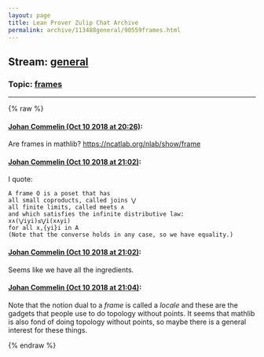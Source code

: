 ```yaml
---
layout: page
title: Lean Prover Zulip Chat Archive 
permalink: archive/113488general/90559frames.html
---
```


## Stream: [general](index.html)
### Topic: [frames](90559frames.html)

---


{% raw %}
#### [ Johan Commelin (Oct 10 2018 at 20:26)](https://leanprover.zulipchat.com/#narrow/stream/113488-general/topic/frames/near/135559182):
Are frames in mathlib? https://ncatlab.org/nlab/show/frame

#### [ Johan Commelin (Oct 10 2018 at 21:02)](https://leanprover.zulipchat.com/#narrow/stream/113488-general/topic/frames/near/135561475):
I quote:
```quote
A frame O is a poset that has
all small coproducts, called joins ⋁
all finite limits, called meets ∧
and which satisfies the infinite distributive law:
x∧(⋁iyi)≤⋁i(x∧yi)
for all x,{yi}i in A
(Note that the converse holds in any case, so we have equality.)
```

#### [ Johan Commelin (Oct 10 2018 at 21:02)](https://leanprover.zulipchat.com/#narrow/stream/113488-general/topic/frames/near/135561494):
Seems like we have all the ingredients.

#### [ Johan Commelin (Oct 10 2018 at 21:04)](https://leanprover.zulipchat.com/#narrow/stream/113488-general/topic/frames/near/135561596):
Note that the notion dual to a *frame* is called a *locale* and these are the gadgets that people use to do topology without points. It seems that mathlib is also fond of doing topology without points, so maybe there is a general interest for these things.


{% endraw %}
